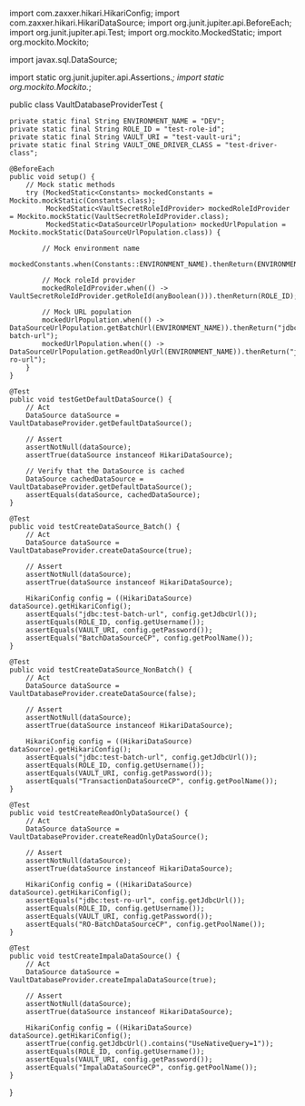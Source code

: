 import com.zaxxer.hikari.HikariConfig;
import com.zaxxer.hikari.HikariDataSource;
import org.junit.jupiter.api.BeforeEach;
import org.junit.jupiter.api.Test;
import org.mockito.MockedStatic;
import org.mockito.Mockito;

import javax.sql.DataSource;

import static org.junit.jupiter.api.Assertions.*;
import static org.mockito.Mockito.*;

public class VaultDatabaseProviderTest {

    private static final String ENVIRONMENT_NAME = "DEV";
    private static final String ROLE_ID = "test-role-id";
    private static final String VAULT_URI = "test-vault-uri";
    private static final String VAULT_ONE_DRIVER_CLASS = "test-driver-class";

    @BeforeEach
    public void setup() {
        // Mock static methods
        try (MockedStatic<Constants> mockedConstants = Mockito.mockStatic(Constants.class);
             MockedStatic<VaultSecretRoleIdProvider> mockedRoleIdProvider = Mockito.mockStatic(VaultSecretRoleIdProvider.class);
             MockedStatic<DataSourceUrlPopulation> mockedUrlPopulation = Mockito.mockStatic(DataSourceUrlPopulation.class)) {

            // Mock environment name
            mockedConstants.when(Constants::ENVIRONMENT_NAME).thenReturn(ENVIRONMENT_NAME);

            // Mock roleId provider
            mockedRoleIdProvider.when(() -> VaultSecretRoleIdProvider.getRoleId(anyBoolean())).thenReturn(ROLE_ID);

            // Mock URL population
            mockedUrlPopulation.when(() -> DataSourceUrlPopulation.getBatchUrl(ENVIRONMENT_NAME)).thenReturn("jdbc:test-batch-url");
            mockedUrlPopulation.when(() -> DataSourceUrlPopulation.getReadOnlyUrl(ENVIRONMENT_NAME)).thenReturn("jdbc:test-ro-url");
        }
    }

    @Test
    public void testGetDefaultDataSource() {
        // Act
        DataSource dataSource = VaultDatabaseProvider.getDefaultDataSource();

        // Assert
        assertNotNull(dataSource);
        assertTrue(dataSource instanceof HikariDataSource);

        // Verify that the DataSource is cached
        DataSource cachedDataSource = VaultDatabaseProvider.getDefaultDataSource();
        assertEquals(dataSource, cachedDataSource);
    }

    @Test
    public void testCreateDataSource_Batch() {
        // Act
        DataSource dataSource = VaultDatabaseProvider.createDataSource(true);

        // Assert
        assertNotNull(dataSource);
        assertTrue(dataSource instanceof HikariDataSource);

        HikariConfig config = ((HikariDataSource) dataSource).getHikariConfig();
        assertEquals("jdbc:test-batch-url", config.getJdbcUrl());
        assertEquals(ROLE_ID, config.getUsername());
        assertEquals(VAULT_URI, config.getPassword());
        assertEquals("BatchDataSourceCP", config.getPoolName());
    }

    @Test
    public void testCreateDataSource_NonBatch() {
        // Act
        DataSource dataSource = VaultDatabaseProvider.createDataSource(false);

        // Assert
        assertNotNull(dataSource);
        assertTrue(dataSource instanceof HikariDataSource);

        HikariConfig config = ((HikariDataSource) dataSource).getHikariConfig();
        assertEquals("jdbc:test-batch-url", config.getJdbcUrl());
        assertEquals(ROLE_ID, config.getUsername());
        assertEquals(VAULT_URI, config.getPassword());
        assertEquals("TransactionDataSourceCP", config.getPoolName());
    }

    @Test
    public void testCreateReadOnlyDataSource() {
        // Act
        DataSource dataSource = VaultDatabaseProvider.createReadOnlyDataSource();

        // Assert
        assertNotNull(dataSource);
        assertTrue(dataSource instanceof HikariDataSource);

        HikariConfig config = ((HikariDataSource) dataSource).getHikariConfig();
        assertEquals("jdbc:test-ro-url", config.getJdbcUrl());
        assertEquals(ROLE_ID, config.getUsername());
        assertEquals(VAULT_URI, config.getPassword());
        assertEquals("RO-BatchDataSourceCP", config.getPoolName());
    }

    @Test
    public void testCreateImpalaDataSource() {
        // Act
        DataSource dataSource = VaultDatabaseProvider.createImpalaDataSource(true);

        // Assert
        assertNotNull(dataSource);
        assertTrue(dataSource instanceof HikariDataSource);

        HikariConfig config = ((HikariDataSource) dataSource).getHikariConfig();
        assertTrue(config.getJdbcUrl().contains("UseNativeQuery=1"));
        assertEquals(ROLE_ID, config.getUsername());
        assertEquals(VAULT_URI, config.getPassword());
        assertEquals("ImpalaDataSourceCP", config.getPoolName());
    }
}
